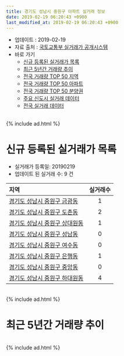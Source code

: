 ```yaml
---
title: 경기도 성남시 중원구 아파트 실거래 정보
date: 2019-02-19 06:20:43 +0900
last_modified_at: 2019-02-19 06:20:43 +0900
---
```


* 업데이트 : 2019-02-19
* 자료 출처 : [국토교통부 실거래가 공개시스템](http://rt.molit.go.kr)
* 바로 가기
    * [신규 등록된 실거래가 목록](#신규-등록된-실거래가-목록)
    * [최근 5년간 거래량 추이](#최근-5년간-거래량-추이)
    * [전국 거래량 TOP 50 지역](https://ayogom.github.io/apt-trade-info/최근-3개월-전국에서-가장-거래가-많이-발생한-지역)
    * [전국 거래량 TOP 50 아파트](https://ayogom.github.io/apt-trade-info/최근-3개월-전국에서-가장-거래가-많이-발생한-아파트)
    * [전국 거래량 TOP 50 분양권](https://ayogom.github.io/apt-trade-info/최근-3개월-전국에서-가장-거래가-많이-발생한-분양권)
    * [주요 신도시 실거래 데이터](https://ayogom.github.io/apt-trade-info/주요-신도시)
    * [전국 실거래 데이터](https://ayogom.github.io/apt-trade-info/전국)

<br>
{% include ad.html %}
<br>

# 신규 등록된 실거래가 목록
* 실거래가 등록일: 20190219
* 업데이트 된 실거래 수: 9 건


|지역|실거래수|
|:---|:---:|
|[경기도 성남시 중원구 금광동](https://ayogom.github.io/apt-trade-info/경기도-성남시-중원구-금광동)|1|
|[경기도 성남시 중원구 도촌동](https://ayogom.github.io/apt-trade-info/경기도-성남시-중원구-도촌동)|2|
|[경기도 성남시 중원구 상대원동](https://ayogom.github.io/apt-trade-info/경기도-성남시-중원구-상대원동)|1|
|[경기도 성남시 중원구 성남동](https://ayogom.github.io/apt-trade-info/경기도-성남시-중원구-성남동)|0|
|[경기도 성남시 중원구 여수동](https://ayogom.github.io/apt-trade-info/경기도-성남시-중원구-여수동)|0|
|[경기도 성남시 중원구 은행동](https://ayogom.github.io/apt-trade-info/경기도-성남시-중원구-은행동)|1|
|[경기도 성남시 중원구 중앙동](https://ayogom.github.io/apt-trade-info/경기도-성남시-중원구-중앙동)|0|
|[경기도 성남시 중원구 하대원동](https://ayogom.github.io/apt-trade-info/경기도-성남시-중원구-하대원동)|4|


<br>
{% include ad.html %}
<br>

# 최근 5년간 거래량 추이


<div style="width:100%;">
    <canvas id="deal_progress" height="200"></canvas>
</div>

<script>
new Chart(document.getElementById("deal_progress"), {
    type: 'line',
    data: {
        labels: ['201402','201403','201404','201405','201406','201407','201408','201409','201410','201411','201412','201501','201502','201503','201504','201505','201506','201507','201508','201509','201510','201511','201512','201601','201602','201603','201604','201605','201606','201607','201608','201609','201610','201611','201612','201701','201702','201703','201704','201705','201706','201707','201708','201709','201710','201711','201712','201801','201802','201803','201804','201805','201806','201807','201808','201809','201810','201811','201812','201901','201902'],
        datasets: [{
            label: '매매',
            pointRadius: 1,
            data: [115, 151, 138, 95, 90, 117, 158, 182, 155, 131, 108, 164, 203, 280, 204, 170, 159, 161, 129, 152, 164, 124, 108, 101, 121, 150, 152, 173, 223, 256, 227, 205, 259, 102, 93, 55, 103, 138, 159, 181, 209, 222, 179, 192, 139, 120, 108, 225, 178, 300, 150, 119, 137, 132, 304, 226, 96, 68, 39, 18, 4],
            borderColor: "rgba(255, 201, 14, 1)",
            backgroundColor: "rgba(255, 201, 14, 0.5)",
            fill: false,
            lineTension: 0
        },{
            label: '전월세',
            pointRadius: 1,
            data: [187, 184, 333, 171, 138, 151, 145, 228, 208, 164, 234, 252, 184, 213, 163, 126, 156, 151, 149, 125, 153, 219, 168, 152, 141, 207, 316, 169, 199, 204, 175, 174, 199, 168, 210, 192, 216, 226, 182, 173, 159, 184, 186, 167, 140, 161, 154, 216, 166, 227, 320, 158, 161, 155, 153, 207, 177, 132, 168, 123, 32],
            borderColor: "rgba(0, 141, 185, 1)",
            backgroundColor: "rgba(0, 141, 185, 0.5)",
            fill: false,
            lineTension: 0
        }
        ]
    },
    options: {
        responsive: true,
        title: {
            display: false
        },
        tooltips: {
            mode: 'index',
            intersect: false
        },
        hover: {
            mode: 'nearest',
            intersect: true
        },
        scales: {
            xAxes: [{
                display: true,
                scaleLabel: {
                    display: true,
                    labelString: '년/월'
                }
            }],
            yAxes: [{
                display: true,
                ticks: {
                    suggestedMin: 0,
                },
                scaleLabel: {
                    display: true,
                    labelString: '실거래 수'
                }
            }]
        }
    }
});

</script>


<br>
{% include ad.html %}
<br>

